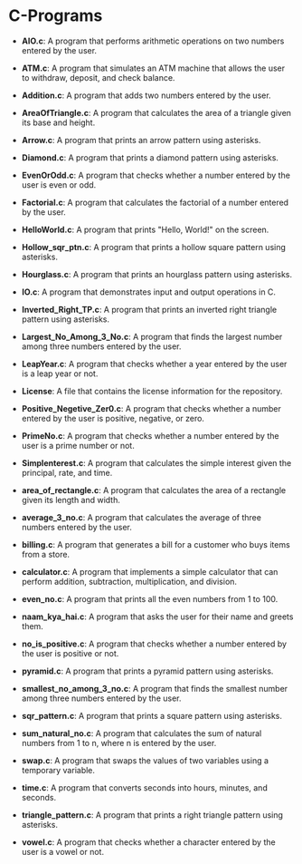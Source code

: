 # C-Programs

- **AIO.c**: A program that performs arithmetic operations on two numbers entered by the user.
  
- **ATM.c**: A program that simulates an ATM machine that allows the user to withdraw, deposit, and check balance.
  
- **Addition.c**: A program that adds two numbers entered by the user.
- **AreaOfTriangle.c**: A program that calculates the area of a triangle given its base and height.
- **Arrow.c**: A program that prints an arrow pattern using asterisks.
- **Diamond.c**: A program that prints a diamond pattern using asterisks.
- **EvenOrOdd.c**: A program that checks whether a number entered by the user is even or odd.
- **Factorial.c**: A program that calculates the factorial of a number entered by the user.
- **HelloWorld.c**: A program that prints "Hello, World!" on the screen.
- **Hollow_sqr_ptn.c**: A program that prints a hollow square pattern using asterisks.
- **Hourglass.c**: A program that prints an hourglass pattern using asterisks.
- **IO.c**: A program that demonstrates input and output operations in C.
- **Inverted_Right_TP.c**: A program that prints an inverted right triangle pattern using asterisks.
- **Largest_No_Among_3_No.c**: A program that finds the largest number among three numbers entered by the user.
- **LeapYear.c**: A program that checks whether a year entered by the user is a leap year or not.
- **License**: A file that contains the license information for the repository.
- **Positive_Negetive_Zer0.c**: A program that checks whether a number entered by the user is positive, negative, or zero.
- **PrimeNo.c**: A program that checks whether a number entered by the user is a prime number or not.
- **Simplenterest.c**: A program that calculates the simple interest given the principal, rate, and time.
- **area_of_rectangle.c**: A program that calculates the area of a rectangle given its length and width.
- **average_3_no.c**: A program that calculates the average of three numbers entered by the user.
- **billing.c**: A program that generates a bill for a customer who buys items from a store.
- **calculator.c**: A program that implements a simple calculator that can perform addition, subtraction, multiplication, and division.
- **even_no.c**: A program that prints all the even numbers from 1 to 100.
- **naam_kya_hai.c**: A program that asks the user for their name and greets them.
- **no_is_positive.c**: A program that checks whether a number entered by the user is positive or not.
- **pyramid.c**: A program that prints a pyramid pattern using asterisks.
- **smallest_no_among_3_no.c**: A program that finds the smallest number among three numbers entered by the user.
- **sqr_pattern.c**: A program that prints a square pattern using asterisks.
- **sum_natural_no.c**: A program that calculates the sum of natural numbers from 1 to n, where n is entered by the user.
- **swap.c**: A program that swaps the values of two variables using a temporary variable.
- **time.c**: A program that converts seconds into hours, minutes, and seconds.
- **triangle_pattern.c**: A program that prints a right triangle pattern using asterisks.
- **vowel.c**: A program that checks whether a character entered by the user is a vowel or not.
